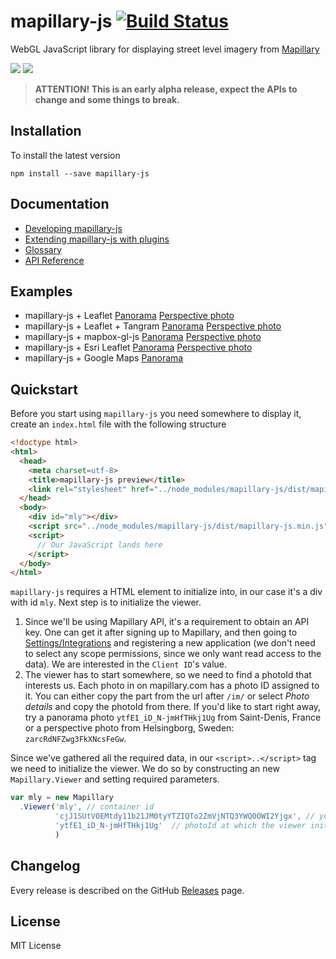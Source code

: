 # mapillary-js [![Build Status](https://circleci.com/gh/mapillary/mapillary-js.svg?style=svg)](https://circleci.com/gh/mapillary/mapillary-js)

WebGL JavaScript library for displaying street level imagery from [Mapillary](https://www.mapillary.com)


<img style="max-width: 45%; height: auto;" src="https://raw.githubusercontent.com/mapillary/mapillary-js/master/docs/assets/media/mapillary-js-preview-01.jpg" />
<img style="max-width: 45%; height: auto;" src="https://raw.githubusercontent.com/mapillary/mapillary-js/master/docs/assets/media/mapillary-js-preview-02-detections-ui.jpg" />

> **ATTENTION! This is an early alpha release, expect the APIs to change and some things to break.**

## Installation
To install the latest version

`npm install --save mapillary-js`

## Documentation
- [Developing mapillary-js](https://github.com/mapillary/mapillary-js/blob/master/docs/developing.md)
- [Extending mapillary-js with plugins](https://github.com/mapillary/mapillary-js/blob/master/docs/plugins.md)
- [Glossary](https://github.com/mapillary/mapillary-js/blob/master/docs/glossary.md)
- [API Reference](https://mapillary.github.io/mapillary-js)

## Examples
- mapillary-js + Leaflet [Panorama](http://bl.ocks.org/knikel/f04c4656d1adeaaf1555) [Perspective photo](http://bl.ocks.org/knikel/151a77df042cd3890502)
- mapillary-js + Leaflet + Tangram [Panorama](http://bl.ocks.org/knikel/0f297c5b1fcfd14e38ba) [Perspective photo](http://bl.ocks.org/knikel/fbeda1c8f89c97612b10)
- mapillary-js + mapbox-gl-js [Panorama](http://bl.ocks.org/knikel/4ec4de69a0fc29318675) [Perspective photo](http://bl.ocks.org/knikel/010115b08ebe30baba86)
- mapillary-js + Esri Leaflet [Panorama](http://bl.ocks.org/knikel/dd38c3fb1bd8fb3a826c) [Perspective photo](http://bl.ocks.org/knikel/e85b802e97fd3390668f)
- mapillary-js + Google Maps [Panorama](http://bl.ocks.org/knikel/451e2ee5d76ae72e669f)

## Quickstart

Before you start using `mapillary-js` you need somewhere to display it, create an `index.html` file with the following structure

```html
<!doctype html>
<html>
  <head>
    <meta charset=utf-8>
    <title>mapillary-js preview</title>
    <link rel="stylesheet" href="../node_modules/mapillary-js/dist/mapillary-js.css" />
  </head>
  <body>
    <div id="mly"></div>
    <script src="../node_modules/mapillary-js/dist/mapillary-js.min.js"></script>
    <script>
      // Our JavaScript lands here
    </script>
  </body>
</html>
```

`mapillary-js` requires a HTML element to initialize into, in our case it's a div with id `mly`. Next step is to initialize the viewer.

1. Since we'll be using Mapillary API, it's a requirement to obtain an API key. One can get it after signing up to Mapillary, and then going to [Settings/Integrations](https://www.mapillary.com/map/settings/integrations) and registering a new application (we don't need to select any scope permissions, since we only want read access to the data). We are interested in the `Client ID`'s value.
2. The viewer has to start somewhere, so we need to find a photoId that interests us. Each photo in on mapillary.com has a photo ID assigned to it. You can either copy the part from the url after `/im/` or select _Photo details_ and copy the photoId from there. If you'd like to start right away, try a panorama photo `ytfE1_iD_N-jmHfTHkj1Ug` from Saint-Denis, France or a perspective photo from Helsingborg, Sweden: `zarcRdNFZwg3FkXNcsFeGw`.

Since we've gathered all the required data, in our `<script>..</script>` tag we need to initialize the viewer. We do so by constructing an new `Mapillary.Viewer` and setting required parameters.

```js
var mly = new Mapillary
  .Viewer('mly', // container id
          'cjJ1SUtVOEMtdy11b21JM0tyYTZIQTo2ZmVjNTQ3YWQ0OWI2Yjgx', // your Client ID
          'ytfE1_iD_N-jmHfTHkj1Ug'  // photoId at which the viewer initializes
          )
```

## Changelog

Every release is described on the GitHub [Releases](https://github.com/mapillary/mapillary-js/releases) page.

## License

MIT License
